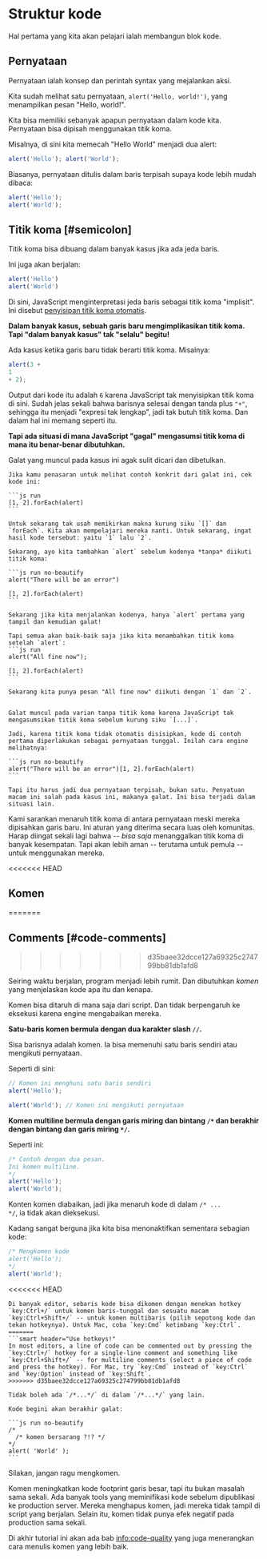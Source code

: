 # Struktur kode

Hal pertama yang kita akan pelajari ialah membangun blok kode.

## Pernyataan

Pernyataan ialah konsep dan perintah syntax yang mejalankan aksi.

Kita sudah melihat satu pernyataan, `alert('Hello, world!')`, yang menampilkan pesan "Hello, world!".

Kita bisa memiliki sebanyak apapun pernyataan dalam kode kita. Pernyataan bisa dipisah menggunakan titik koma.

Misalnya, di sini kita memecah "Hello World" menjadi dua alert:

```js run no-beautify
alert('Hello'); alert('World');
```

Biasanya, pernyataan ditulis dalam baris terpisah supaya kode lebih mudah dibaca:

```js run no-beautify
alert('Hello');
alert('World');
```

## Titik koma [#semicolon]

Titik koma bisa dibuang dalam banyak kasus jika ada jeda baris.

Ini juga akan berjalan:

```js run no-beautify
alert('Hello')
alert('World')
```

Di sini, JavaScript menginterpretasi jeda baris sebagai titik koma "implisit". Ini disebut [penyisipan titik koma otomatis](https://tc39.github.io/ecma262/#sec-automatic-semicolon-insertion).

**Dalam banyak kasus, sebuah garis baru mengimplikasikan titik koma. Tapi "dalam banyak kasus" tak "selalu" begitu!**

Ada kasus ketika garis baru tidak berarti titik koma. Misalnya:

```js run no-beautify
alert(3 +
1
+ 2);
```

Output dari kode itu adalah `6` karena JavaScript tak menyisipkan titik koma di sini. Sudah jelas sekali bahwa barisnya selesai dengan tanda plus `"+"`, sehingga itu menjadi "expresi tak lengkap", jadi tak butuh titik koma. Dan dalam hal ini memang seperti itu.

**Tapi ada situasi di mana JavaScript "gagal" mengasumsi titik koma di mana itu benar-benar dibutuhkan.**

Galat yang muncul pada kasus ini agak sulit dicari dan dibetulkan.

````smart header="Contoh galat"
Jika kamu penasaran untuk melihat contoh konkrit dari galat ini, cek kode ini:

```js run
[1, 2].forEach(alert)
```

Untuk sekarang tak usah memikirkan makna kurung siku `[]` dan `forEach`. Kita akan mempelajari mereka nanti. Untuk sekarang, ingat hasil kode tersebut: yaitu `1` lalu `2`.

Sekarang, ayo kita tambahkan `alert` sebelum kodenya *tanpa* diikuti titik koma:

```js run no-beautify
alert("There will be an error")

[1, 2].forEach(alert)
```

Sekarang jika kita menjalankan kodenya, hanya `alert` pertama yang tampil dan kemudian galat!

Tapi semua akan baik-baik saja jika kita menambahkan titik koma setelah `alert`:
```js run
alert("All fine now");

[1, 2].forEach(alert)  
```

Sekarang kita punya pesan "All fine now" diikuti dengan `1` dan `2`.


Galat muncul pada varian tanpa titik koma karena JavaScript tak mengasumsikan titik koma sebelum kurung siku `[...]`.

Jadi, karena titik koma tidak otomatis disisipkan, kode di contoh pertama diperlakukan sebagai pernyataan tunggal. Inilah cara engine melihatnya:

```js run no-beautify
alert("There will be an error")[1, 2].forEach(alert)
```

Tapi itu harus jadi dua pernyataan terpisah, bukan satu. Penyatuan macam ini salah pada kasus ini, makanya galat. Ini bisa terjadi dalam situasi lain.
````

Kami sarankan menaruh titik koma di antara pernyataan meski mereka dipisahkan garis baru. Ini aturan yang diterima secara luas oleh komunitas. Harap diingat sekali lagi bahwa -- *bisa saja* menanggalkan titik koma di banyak kesempatan. Tapi akan lebih aman -- terutama untuk pemula -- untuk menggunakan mereka.

<<<<<<< HEAD
## Komen
=======
## Comments [#code-comments]
>>>>>>> d35baee32dcce127a69325c274799bb81db1afd8

Seiring waktu berjalan, program menjadi lebih rumit. Dan dibutuhkan *komen* yang menjelaskan kode apa itu dan kenapa.

Komen bisa ditaruh di mana saja dari script. Dan tidak berpengaruh ke eksekusi karena engine mengabaikan mereka.

**Satu-baris komen bermula dengan dua karakter slash `//`.**

Sisa barisnya adalah komen. Ia bisa memenuhi satu baris sendiri atau mengikuti pernyataan.

Seperti di sini:
```js run
// Komen ini menghuni satu baris sendiri
alert('Hello');

alert('World'); // Komen ini mengikuti pernyataan
```

**Komen multiline bermula dengan garis miring dan bintang <code>/&#42;</code> dan berakhir dengan bintang dan garis miring <code>&#42;/</code>.**

Seperti ini:

```js run
/* Contoh dengan dua pesan.
Ini komen multiline.
*/
alert('Hello');
alert('World');
```

Konten komen diabaikan, jadi jika menaruh kode di dalam <code>/&#42; ... &#42;/</code>, ia tidak akan dieksekusi.

Kadang sangat berguna jika kita bisa menonaktifkan sementara sebagian kode:

```js run
/* Mengkomen kode
alert('Hello');
*/
alert('World');
```

<<<<<<< HEAD
```smart header="Gunakan hotkey!"
Di banyak editor, sebaris kode bisa dikomen dengan menekan hotkey `key:Ctrl+/` untuk komen baris-tunggal dan sesuatu macam `key:Ctrl+Shift+/` -- untuk komen multibaris (pilih sepotong kode dan tekan hotkeynya). Untuk Mac, coba `key:Cmd` ketimbang `key:Ctrl`.
=======
```smart header="Use hotkeys!"
In most editors, a line of code can be commented out by pressing the `key:Ctrl+/` hotkey for a single-line comment and something like `key:Ctrl+Shift+/` -- for multiline comments (select a piece of code and press the hotkey). For Mac, try `key:Cmd` instead of `key:Ctrl` and `key:Option` instead of `key:Shift`.
>>>>>>> d35baee32dcce127a69325c274799bb81db1afd8
```

````warn header="Komen bersarang tidak didukung!"
Tidak boleh ada `/*...*/` di dalam `/*...*/` yang lain.

Kode begini akan berakhir galat:

```js run no-beautify
/*
  /* komen bersarang ?!? */
*/
alert( 'World' );
```
````

Silakan, jangan ragu mengkomen.

Komen meningkatkan kode footprint garis besar, tapi itu bukan masalah sama sekali. Ada banyak tools yang meminifikasi kode sebelum dipublikasi ke production server. Mereka menghapus komen, jadi mereka tidak tampil di script yang berjalan. Selain itu, komen tidak punya efek negatif pada production sama sekali.

Di akhir tutorial ini akan ada bab <info:code-quality> yang juga menerangkan cara menulis komen yang lebih baik.
